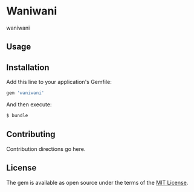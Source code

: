 # Waniwani
waniwani

## Usage

## Installation
Add this line to your application's Gemfile:

```ruby
gem 'waniwani'
```

And then execute:
```bash
$ bundle
```

## Contributing
Contribution directions go here.

## License
The gem is available as open source under the terms of the [MIT License](http://opensource.org/licenses/MIT).
